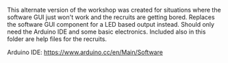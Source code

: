 This alternate version of the workshop was created for situations where the software GUI just won't work and the recruits are getting bored. Replaces the software GUI component for a LED based output instead. Should only need the Arduino IDE and some basic electronics. Included also in this folder are help files for the recruits. 

Arduino IDE: https://www.arduino.cc/en/Main/Software
